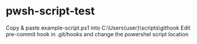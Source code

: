 # pwsh-script-test

Copy & paste example-script.ps1 into C:\Users\{user}\scripts\githook
Edit pre-commit hook in .git/hooks and change the powershel script location

